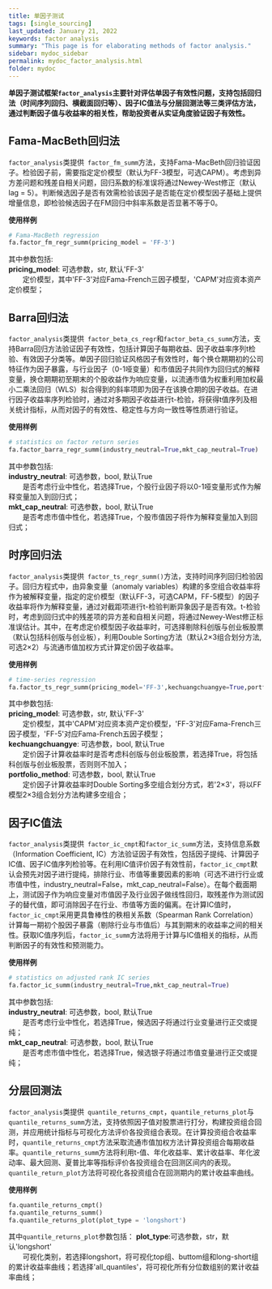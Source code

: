 ```yaml
---
title: 单因子测试
tags: [single_sourcing]
last_updated: January 21, 2022
keywords: factor analysis
summary: "This page is for elaborating methods of factor analysis."
sidebar: mydoc_sidebar
permalink: mydoc_factor_analysis.html
folder: mydoc
---
```




__单因子测试框架`factor_analysis`主要针对评估单因子有效性问题，支持包括回归法（时间序列回归、横截面回归等）、因子IC值法与分层回测法等三类评估方法，通过判断因子值与收益率的相关性，帮助投资者从实证角度验证因子有效性。__



## Fama-MacBeth回归法

`factor_analysis`类提供` factor_fm_summ`方法，支持Fama-MacBeth回归验证因子。检验因子前，需要指定定价模型（默认为FF-3模型，可选CAPM）。考虑到异方差问题和残差自相关问题，回归系数的标准误将通过Newey-West修正（默认lag = 5）。判断候选因子是否有效需检验该因子是否能在定价模型因子基础上提供增量信息，即检验候选因子在FM回归中斜率系数是否显著不等于0。

__使用样例__

```python
# Fama-MacBeth regression
fa.factor_fm_regr_summ(pricing_model = 'FF-3')
```
其中参数包括:   
__pricing_model__: 可选参数，str, 默认'FF-3'  
&#8195;&#8195;定价模型，其中'FF-3'对应Fama-French三因子模型，'CAPM'对应资本资产定价模型；


## Barra回归法

`factor_analysis`类提供` factor_beta_cs_regr`和`factor_beta_cs_summ`方法，支持Barra回归方法验证因子有效性，包括计算因子每期收益、因子收益率序列t检验、有效因子分类等。单因子回归验证风格因子有效性时，每个换仓期期初的公司特征作为因子暴露，与行业因子（0-1哑变量）和市值因子共同作为回归式的解释变量，换仓期期初至期末的个股收益作为响应变量，以流通市值为权重利用加权最小二乘法回归（WLS）拟合得到的斜率项即为因子在该换仓期的因子收益。在进行因子收益率序列检验时，通过对多期因子收益进行t-检验，将获得t值序列及相关统计指标，从而对因子的有效性、稳定性与方向一致性等性质进行验证。

__使用样例__

```python
# statistics on factor return series 
fa.factor_barra_regr_summ(industry_neutral=True,mkt_cap_neutral=True)
```
其中参数包括:   
__industry_neutral__: 可选参数，bool, 默认True  
&#8195;&#8195;是否考虑行业中性化，若选择True，个股行业因子将以0-1哑变量形式作为解释变量加入到回归式；  
__mkt_cap_neutral__: 可选参数，bool, 默认True  
&#8195;&#8195;是否考虑市值中性化，若选择True，个股市值因子将作为解释变量加入到回归式；  


## 时序回归法

`factor_analysis`类提供` factor_ts_regr_summ()`方法，支持时间序列回归检验因子。回归方程式中，由异象变量（anomaly variables）构建的多空组合收益率将作为被解释变量，指定的定价模型（默认FF-3，可选CAPM，FF-5模型）的因子收益率将作为解释变量，通过对截距项进行t-检验判断异象因子是否有效。t-检验时，考虑到回归式中的残差项的异方差和自相关问题，将通过Newey-West修正标准误估计。其中，在考虑定价模型因子收益率时，可选择剔除科创版与创业板股票（默认包括科创版与创业板），利用Double Sorting方法（默认2×3组合划分方法,可选2×2）与流通市值加权方式计算定价因子收益率。

__使用样例__

```python
# time-series regression
fa.factor_ts_regr_summ(pricing_model='FF-3',kechuangchuangye=True,portfolio_method='2*3')
```

其中参数包括:   
__pricing_model__: 可选参数，str, 默认'FF-3'  
&#8195;&#8195;定价模型，其中'CAPM'对应资本资产定价模型，'FF-3'对应Fama-French三因子模型，'FF-5'对应Fama-French五因子模型；  
__kechuangchuangye__: 可选参数，bool, 默认True  
&#8195;&#8195;定价因子计算收益率时是否考虑科创版与创业板股票，若选择True，将包括科创版与创业板股票，否则则不加入；  
__portfolio_method__: 可选参数，bool, 默认True  
&#8195;&#8195;定价因子计算收益率时Double Sorting多空组合划分方式，若'2×3'，将以FF模型2×3组合划分方法构建多空组合；  


## 因子IC值法

`factor_analysis`类提供` factor_ic_cmpt`和`factor_ic_summ`方法，支持信息系数（Information Coefficient, IC）方法验证因子有效性，包括因子提纯、计算因子IC值、因子IC值序列检验等。在利用IC值评价因子有效性前，`factor_ic_cmpt`默认会预先对因子进行提纯，排除行业、市值等重要因素的影响（可选不进行行业或市值中性，industry_neutral=False，mkt_cap_neutral=False）。在每个截面期上，测试因子作为响应变量对市值因子及行业因子做线性回归，取残差作为测试因子的替代值，即可消除因子在行业、市值等方面的偏离。在计算IC值时，`factor_ic_cmpt`采用更具鲁棒性的秩相关系数（Spearman Rank Correlation）计算每一期初个股因子暴露（剔除行业与市值后）与其到期末的收益率之间的相关性。获取IC值序列后，`factor_ic_summ`方法将用于计算与IC值相关的指标，从而判断因子的有效性和预测能力。

__使用样例__

```python
# statistics on adjusted rank IC series 
fa.factor_ic_summ(industry_neutral=True,mkt_cap_neutral=True)
```
其中参数包括:   
__industry_neutral__: 可选参数，bool, 默认True  
&#8195;&#8195;是否考虑行业中性化，若选择True，候选因子将通过行业变量进行正交或提纯；  
__mkt_cap_neutral__: 可选参数，bool, 默认True  
&#8195;&#8195;是否考虑市值中性化，若选择True，候选银子将通过市值变量进行正交或提纯；  



## 分层回测法

`factor_analysis`类提供` quantile_returns_cmpt`，`quantile_returns_plot`与  `quantile_returns_summ`方法，支持依照因子值对股票进行打分，构建投资组合回测，并应用统计指标与可视化方法评价各投资组合表现。在计算投资组合收益率时，`quantile_returns_cmpt`方法采取流通市值加权方法计算投资组合每期收益率。`quantile_returns_summ`方法将利用t-值、年化收益率、累计收益率、年化波动率、最大回测、夏普比率等指标评价各投资组合在回测区间内的表现。`quantile_return_plot`方法将可视化各投资组合在回测期内的累计收益率曲线。

__使用样例__

```python
fa.quantile_returns_cmpt()
fa.quantile_returns_summ()
fa.quantile_returns_plot(plot_type = 'longshort')
```
其中`quantile_returns_plot`参数包括：
__plot_type__:可选参数，str，默认'longshort'  
&#8195;&#8195;可视化类别，若选择longshort，将可视化top组、buttom组和long-short组的累计收益率曲线；若选择'all_quantiles'，将可视化所有分位数组别的累计收益率曲线；  